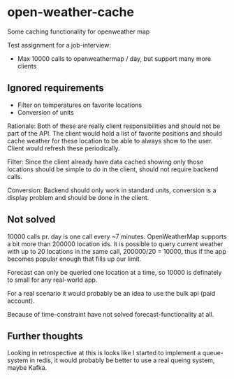 # open-weather-cache

Some caching functionality for openweather map

Test assignment for a job-interview:

 * Max 10000 calls to openweathermap / day, but support many more clients


## Ignored requirements

 * Filter on temperatures on favorite locations
 * Conversion of units

Rationale: Both of these are really client responsibilities and should not be part of the API. The client would hold a list of favorite positions and should cache weather for these location to be able to always show to the user. Client would refresh these periodically.

Filter: Since the client already have data cached showing only those locations should be simple to do in the client, should not require backend calls.

Conversion: Backend should only work in standard units, conversion is a display problem and should be done in the client.

## Not solved

10000 calls pr. day is one call every ~7 minutes. OpenWeatherMap supports a bit more than 200000 location ids. It is possible to query current weather with up to 20 locations in the same call, 200000/20 = 10000, thus if the app becomes popular enough that fills up our limit.

Forecast can only be queried one location at a time, so 10000 is definately to small for any real-world app.

For a real scenario it would probably be an idea to use the bulk api (paid account).

Because of time-constraint have not solved forecast-functionality at all.

## Further thoughts

Looking in retrospective at this is looks like I started to implement a queue-system in redis, it would probably be better to use a real queing system, maybe Kafka.
